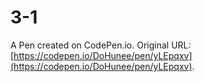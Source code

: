 # 3-1

A Pen created on CodePen.io. Original URL: [https://codepen.io/DoHunee/pen/yLEpqxv](https://codepen.io/DoHunee/pen/yLEpqxv).

